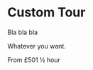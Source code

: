 # Custom Tour

<span class="lead">Bla bla bla</span>

Whatever you want.

From <span class="price">£50</span><span class="duration">1 &frac12; hour</span>
